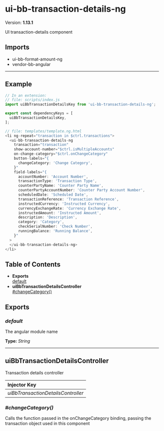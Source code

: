 # ui-bb-transaction-details-ng


Version: **1.13.1**

UI transaction-details component

## Imports

* ui-bb-format-amount-ng
* vendor-bb-angular

---

## Example

```javascript
// In an extension:
// file: scripts/index.js
import uiBbTransactionDetailsKey from 'ui-bb-transaction-details-ng';

export const dependencyKeys = [
  uiBbTransactionDetailsKey,
];

// file: templates/template.ng.html
<li ng-repeat="transaction in $ctrl.transactions">
  <ui-bb-transaction-details-ng
    transaction="transaction"
    show-account-number="$ctrl.isMultipleAccounts"
    on-change-category="$ctrl.onChangeCategory"
    button-labels="{
      changeCategory: 'Change Category',
    }"
    field-labels="{
      accountNumber: 'Account Number',
      transactionType: 'Transaction Type',
      counterPartyName: 'Counter Party Name',
      counterPartyAccountNumber: 'Counter Party Account Number',
      scheduledDate: 'Scheduled Date',
      transactionReference: 'Transaction Reference',
      instructedCurrency: 'Instructed Currency',
      currencyExchangeRate: 'Currency Exchange Rate',
      instructedAmount: 'Instructed Amount',
      description: 'Description',
      category: 'Category',
      checkSerialNumber: 'Check Number',
      runningBalance: 'Running Balance',
    }"
  >
  </ui-bb-transaction-details-ng>
</li>
```

## Table of Contents
- **Exports**<br/>    <a href="#default">default</a><br/>
- **uiBbTransactionDetailsController**<br/>    <a href="#uiBbTransactionDetailsController_changeCategory">#changeCategory()</a><br/>

## Exports

### <a name="default"></a>*default*

The angular module name

**Type:** *String*


---

## uiBbTransactionDetailsController

Transaction details controller

| Injector Key |
| :-- |
| *uiBbTransactionDetailsController* |


### <a name="uiBbTransactionDetailsController_changeCategory"></a>*#changeCategory()*

Calls the function passed in the onChangeCategory binding, passing the transaction object used
in this component
